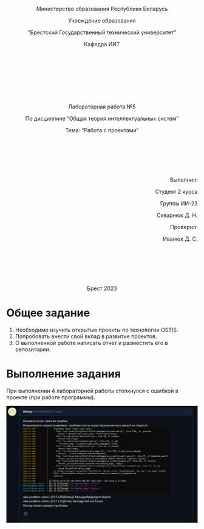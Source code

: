 <p align="center"> Министерство образования Республики Беларусь</p>
<p align="center">Учреждение образования</p>
<p align="center">“Брестский Государственный технический университет”</p>
<p align="center">Кафедра ИИТ</p>
<br><br><br><br><br><br><br>
<p align="center">Лабораторная работа №5</p>
<p align="center">По дисциплине “Общая теория интеллектуальных систем”</p>
<p align="center">Тема: “Работа с проектами”</p>
<br><br><br><br><br>
<p align="right">Выполнил:</p>
<p align="right">Студент 2 курса</p>
<p align="right">Группы ИИ-23</p>
<p align="right">Скварнюк Д. Н.</p>
<p align="right">Проверил:</p>
<p align="right">Иванюк Д. С.</p>
<br><br><br><br><br>
<p align="center">Брест 2023</p>

# Общее задание #
1. Необходимо изучить открытые проекты по технологии OSTIS.
2. Попробовать внести свой вклад в развитие проектов.
3. О выполненной работе написать отчет и разместить его в репозитории.

# Выполнение задания #

При выполнении 4 лабораторной работы столкнулся с ошибкой в проекте (при работе программы).

![Issues](Issues.png)
